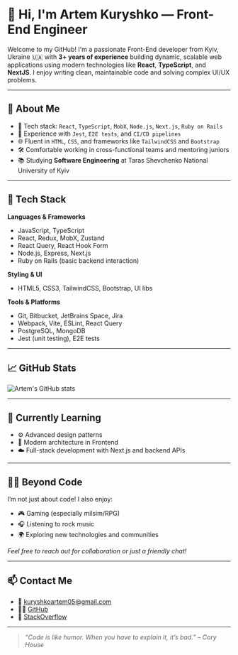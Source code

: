 # 👋 Hi, I'm Artem Kuryshko — Front-End Engineer

Welcome to my GitHub! I'm a passionate Front-End developer from Kyiv, Ukraine 🇺🇦 with **3+ years of experience** building dynamic, scalable web applications using modern technologies like **React**, **TypeScript**, and **NextJS**. I enjoy writing clean, maintainable code and solving complex UI/UX problems.

---

## 🧠 About Me
- 🧰 Tech stack: `React`, `TypeScript`, `MobX`, `Node.js`, `Next.js`, `Ruby on Rails`
- 🧪 Experience with `Jest`, `E2E tests`, and `CI/CD pipelines`
- 🌐 Fluent in `HTML`, `CSS`, and frameworks like `TailwindCSS` and `Bootstrap`
- 🛠 Comfortable working in cross-functional teams and mentoring juniors
- 📚 Studying **Software Engineering** at Taras Shevchenko National University of Kyiv

---

## 🚀 Tech Stack

**Languages & Frameworks**
- JavaScript, TypeScript
- React, Redux, MobX, Zustand
- React Query, React Hook Form
- Node.js, Express, Next.js
- Ruby on Rails (basic backend interaction)

**Styling & UI**
- HTML5, CSS3, TailwindCSS, Bootstrap, UI libs

**Tools & Platforms**
- Git, Bitbucket, JetBrains Space, Jira
- Webpack, Vite, ESLint, React Query
- PostgreSQL, MongoDB
- Jest (unit testing), E2E tests

---

## 📈 GitHub Stats

![Artem's GitHub stats](https://github-readme-stats.vercel.app/api?username=ArtemKuryshko&show_icons=true&theme=react)

---

## 🌱 Currently Learning

- ⚙️ Advanced design patterns
- 🧩 Modern architecture in Frontend 
- ☁️ Full-stack development with Next.js and backend APIs

---

## 🧘‍♂️ Beyond Code

I’m not just about code! I also enjoy:

- 🎮 Gaming (especially milsim/RPG)
- 🎧 Listening to rock music
- 🌍 Exploring new technologies and communities

*Feel free to reach out for collaboration or just a friendly chat!*

---

## 📫 Contact Me

- 📧 [kuryshkoartem05@gmail.com](mailto:kuryshkoartem05@gmail.com)
- 🧑‍💻 [GitHub](https://github.com/ArtemKuryshko)
- 💬 [StackOverflow](https://stackoverflow.com/users/21954781/artem)

---

> _“Code is like humor. When you have to explain it, it’s bad.” – Cory House_
